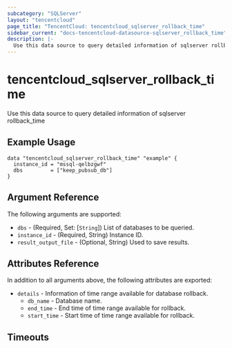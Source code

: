 ```yaml
---
subcategory: "SQLServer"
layout: "tencentcloud"
page_title: "TencentCloud: tencentcloud_sqlserver_rollback_time"
sidebar_current: "docs-tencentcloud-datasource-sqlserver_rollback_time"
description: |-
  Use this data source to query detailed information of sqlserver rollback_time
---
```


# tencentcloud_sqlserver_rollback_time

Use this data source to query detailed information of sqlserver rollback_time

## Example Usage

```hcl
data "tencentcloud_sqlserver_rollback_time" "example" {
  instance_id = "mssql-qelbzgwf"
  dbs         = ["keep_pubsub_db"]
}
```

## Argument Reference

The following arguments are supported:

* `dbs` - (Required, Set: [`String`]) List of databases to be queried.
* `instance_id` - (Required, String) Instance ID.
* `result_output_file` - (Optional, String) Used to save results.

## Attributes Reference

In addition to all arguments above, the following attributes are exported:

* `details` - Information of time range available for database rollback.
  * `db_name` - Database name.
  * `end_time` - End time of time range available for rollback.
  * `start_time` - Start time of time range available for rollback.


## Timeouts

<no value>


